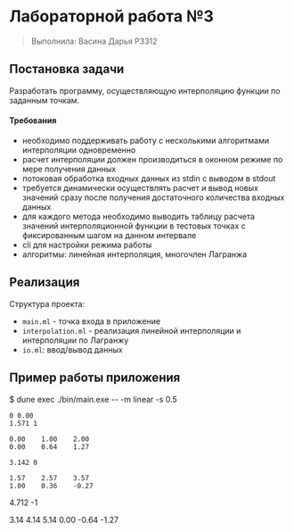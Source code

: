 # Лабораторной работа №3

> Выполнила: Васина Дарья P3312

## Постановка задачи

Разработать программу, осуществляющую интерполяцию функции по заданным точкам. 

#### Требования

- необходимо поддерживать работу с несколькими алгоритмами интерполяции одновременно
- расчет интерполяции должен производиться в оконном режиме по мере получения данных
- потоковая обработка входных данных из stdin с выводом в stdout
- требуется динамически осуществлять расчет и вывод новых значений сразу после получения достаточного количества входных данных
- для каждого метода необходимо выводить таблицу расчета значений интерполяционной функции в тестовых точках с фиксированным шагом на данном интервале
- cli для настройки режима работы
- алгоритмы: линейная интерполяция, многочлен Лагранжа

## Реализация

Структура проекта:

- `main.ml` - точка входа в приложение
- `interpolation.ml` - реализация линейной интерполяции и интерполяции по Лагранжу
- `io.ml`: ввод/вывод данных

## Пример работы приложения

$ dune exec ./bin/main.exe -- -m linear -s 0.5

```
0 0.00
1.571 1

0.00    1.00    2.00
0.00    0.64    1.27

3.142 0

1.57    2.57    3.57
1.00    0.36    -0.27
```

4.712 -1

3.14    4.14    5.14
0.00    -0.64   -1.27
